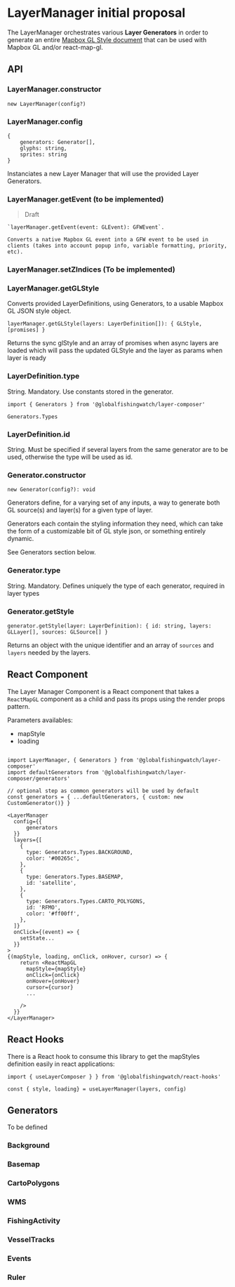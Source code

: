 # LayerManager initial proposal

The LayerManager orchestrates various **Layer Generators** in order to generate an entire <a href="https://docs.mapbox.com/mapbox-gl-js/style-spec/">Mapbox GL Style document</a> that can be used with Mapbox GL and/or react-map-gl.

## API

### LayerManager.constructor

`new LayerManager(config?)`

### LayerManager.config
```
{
    generators: Generator[],
    glyphs: string,
    sprites: string
}
```

Instanciates a new Layer Manager that will use the provided Layer Generators.

### LayerManager.getEvent (to be implemented)

> Draft
```
`layerManager.getEvent(event: GLEvent): GFWEvent`.

Converts a native Mapbox GL event into a GFW event to be used in clients (takes into account popup info, variable formatting, priority, etc).
```

### LayerManager.setZIndices (To be implemented)

### LayerManager.getGLStyle

Converts provided LayerDefinitions, using Generators, to a usable Mapbox GL JSON style object.

`layerManager.getGLStyle(layers: LayerDefinition[]): { GLStyle, [promises] }`

Returns the sync glStyle and an array of promises when async layers are loaded which will pass the updated GLStyle and the layer as params when layer is ready

### LayerDefinition.type

String. Mandatory. Use constants stored in the generator.

```
import { Generators } from '@globalfishingwatch/layer-composer'

Generators.Types
```

### LayerDefinition.id

String. Must be specified if several layers from the same generator are to be used, otherwise the type will be used as id.

### Generator.constructor

`new Generator(config?): void`

Generators define, for a varying set of any inputs, a way to generate both GL source(s) and layer(s) for a given type of layer.

Generators each contain the styling information they need, which can take the form of a customizable bit of GL style json, or something entirely dynamic.

See Generators section below.

### Generator.type

String. Mandatory. Defines uniquely the type of each generator, required in layer types

### Generator.getStyle

`generator.getStyle(layer: LayerDefinition): { id: string, layers: GLLayer[], sources: GLSource[] }`

Returns an object with the unique identifier and an array of `sources` and `layers` needed by the layers.


## React Component

The Layer Manager Component is a React component that takes a `ReactMapGL` component as a child and pass its props using the render props pattern.

Parameters availables:
- mapStyle
- loading

```

import LayerManager, { Generators } from '@globalfishingwatch/layer-composer'
import defaultGenerators from '@globalfishingwatch/layer-composer/generators'

// optional step as common generators will be used by default
const generators = { ...defaultGenerators, { custom: new CustomGenerator()} }

<LayerManager
  config={{
      generators
  }}
  layers={[
    {
      type: Generators.Types.BACKGROUND,
      color: '#00265c',
    },
    {
      type: Generators.Types.BASEMAP,
      id: 'satellite',
    },
    {
      type: Generators.Types.CARTO_POLYGONS,
      id: 'RFMO',
      color: '#ff00ff',
    },
  ]}
  onClick={(event) => {
    setState...
  }}
>
{(mapStyle, loading, onClick, onHover, cursor) => {
    return <ReactMapGL
      mapStyle={mapStyle}
      onClick={onClick}
      onHover={onHover}
      cursor={cursor}
      ...

    />
  }}
</LayerManager>

```

## React Hooks

There is a React hook to consume this library to get the mapStyles definition easily in react applications:

```
import { useLayerComposer } } from '@globalfishingwatch/react-hooks'

const { style, loading} = useLayerManager(layers, config)
```


## Generators

To be defined

### Background

### Basemap

### CartoPolygons

### WMS

### FishingActivity

### VesselTracks

### Events

### Ruler
